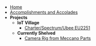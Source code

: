 * [Home](/)
* [Accomplishments and Accolades](pages/accolades.md)
* __Projects__
  * __IoT Village__
    * [Charter/Spectrum/Ubee EU2251](writeups/iot-village/spectrum-eu2251/spectrum-eu2251.md)
  * __Currently Shelved__
    * [Camera Rig from Meccano Parts](writeups/camera-rig/meccanoid.md)